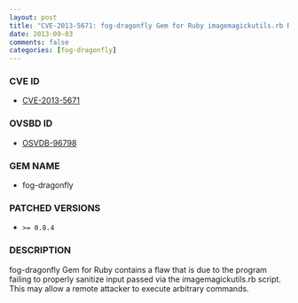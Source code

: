 ```yaml
---
layout: post
title: "CVE-2013-5671: fog-dragonfly Gem for Ruby imagemagickutils.rb Remote Command Execution"
date: 2013-09-03
comments: false
categories: [fog-dragonfly]
---
```



### CVE ID

* [CVE-2013-5671](http://www.osvdb.org/show/osvdb/96798)



### OVSBD ID

* [OSVDB-96798](http://www.osvdb.org/show/osvdb/96798)


### GEM NAME

* fog-dragonfly


### PATCHED VERSIONS


* `>= 0.8.4`


### DESCRIPTION

fog-dragonfly Gem for Ruby contains a flaw that is due to the program failing to properly sanitize input passed via the imagemagickutils.rb script. This may allow a remote attacker to execute arbitrary commands.
